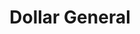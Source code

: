---
title: "Dollar General"
url: /indianapolis/dollar-general-west-morris-street/
shop: Kramladen
---